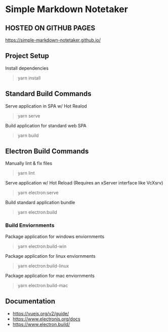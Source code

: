 # Simple Markdown Notetaker

## HOSTED ON GITHUB PAGES
https://simple-markdown-notetaker.github.io/

## Project Setup

Install dependencies

> yarn install

## Standard Build Commands

Serve application in SPA w/ Hot Realod

> yarn serve

Build application for standard web SPA

> yarn build

## Electron Build Commands

Manually lint & fix files

> yarn lint

Serve application w/ Hot Reload (Requires an xServer interface like VcXsrv)

> yarn electron:serve

Build standard application bundle

> yarn electron:build

### Build Enviornments

Package application for windows enviornments

> yarn electron:build-win

Package application for linux enviornments

> yarn electron:build-linux

Package application for mac enviornments

> yarn electron:build-mac

## Documentation

- https://vuejs.org/v2/guide/
- https://www.electronjs.org/docs
- https://www.electron.build/
